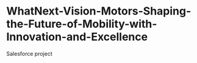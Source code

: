 # WhatNext-Vision-Motors-Shaping-the-Future-of-Mobility-with-Innovation-and-Excellence
Salesforce project
